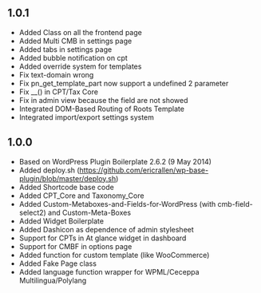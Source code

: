 ## 1.0.1

* Added Class on all the frontend page
* Added Multi CMB in settings page
* Added tabs in settings page
* Added bubble notification on cpt
* Added override system for templates
* Fix text-domain wrong
* Fix pn_get_template_part now support a undefined 2 parameter
* Fix __() in CPT/Tax Core
* Fix in admin view because the field are not showed
* Integrated DOM-Based Routing of Roots Template
* Integrated import/export settings system

## 1.0.0

* Based on WordPress Plugin Boilerplate 2.6.2 (9 May 2014)
* Added deploy.sh (https://github.com/ericrallen/wp-base-plugin/blob/master/deploy.sh)
* Added Shortcode base code
* Added CPT_Core and Taxonomy_Core
* Added Custom-Metaboxes-and-Fields-for-WordPress (with cmb-field-select2) and Custom-Meta-Boxes
* Added Widget Boilerplate
* Added Dashicon as dependence of admin stylesheet
* Support for CPTs in At glance widget in dashboard
* Support for CMBF in options page
* Added function for custom template (like WooCommerce)
* Added Fake Page class
* Added language function wrapper for WPML/Ceceppa Multilingua/Polylang
